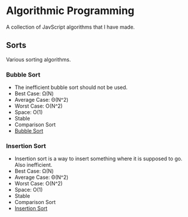 # Algorithmic Programming
A collection of JavScript algorithms that I have made.
## Sorts
Various sorting algorithms.
### Bubble Sort
* The inefficient bubble sort should not be used.
* Best Case: Ω(N)
* Average Case: Θ(N^2)
* Worst Case: O(N^2)
* Space: O(1)
* Stable
* Comparison Sort
* [Bubble Sort](bubbleSort/script.js)
### Insertion Sort
* Insertion sort is a way to insert something where it is supposed to go. Also inefficient.
* Best Case: Ω(N)
* Average Case: Θ(N^2)
* Worst Case: O(N^2)
* Space: O(1)
* Stable
* Comparison Sort
* [Insertion Sort](insertionSort/script.js)
